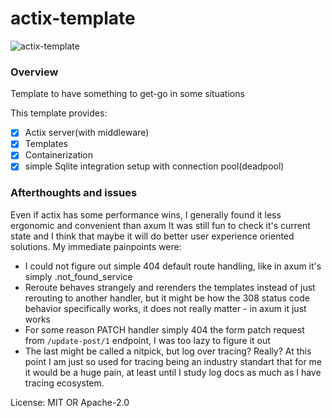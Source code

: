 # actix-template

![actix-template](https://github.com/user-attachments/assets/2a7ea246-d0a6-48d9-9954-11536fb4484a)

### Overview
Template to have something to get-go in some situations

This template provides:
- [x] Actix server(with middleware)
- [x] Templates
- [x] Containerization
- [x] simple Sqlite integration setup with connection pool(deadpool)

### Afterthoughts and issues
Even if actix has some performance wins,
I generally found it less ergonomic and convenient than axum
It was still fun to check it's current state and I think that maybe it will
do better user experience oriented solutions. My immediate painpoints were:
- I could not figure out simple 404 default route handling, like in axum it's simply .not_found_service
- Reroute behaves strangely and rerenders the templates instead of just rerouting to another
    handler, but it might be how the 308 status code behavior specifically works,
    it does not really matter - in axum it just works
- For some reason PATCH handler simply 404 the form patch request from `/update-post/1` endpoint, I
    was too lazy to figure it out
- The last might be called a nitpick, but log over tracing? Really? At this point I am just so
    used for tracing being an industry standart that for me it would be a huge pain, at least until
    I study log docs as much as I have tracing ecosystem.


License: MIT OR Apache-2.0

